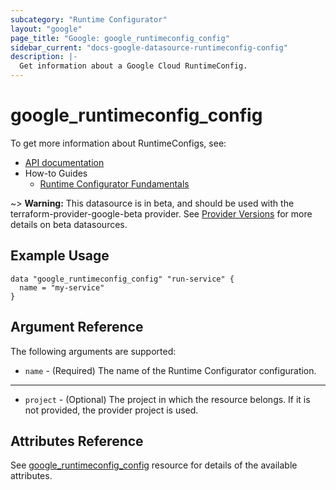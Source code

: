 ```yaml
---
subcategory: "Runtime Configurator"
layout: "google"
page_title: "Google: google_runtimeconfig_config"
sidebar_current: "docs-google-datasource-runtimeconfig-config"
description: |-
  Get information about a Google Cloud RuntimeConfig.
---
```


# google\_runtimeconfig\_config

To get more information about RuntimeConfigs, see:

* [API documentation](https://cloud.google.com/deployment-manager/runtime-configurator/reference/rest/v1beta1/projects.configs)
* How-to Guides
    * [Runtime Configurator Fundamentals](https://cloud.google.com/deployment-manager/runtime-configurator/)

~> **Warning:** This datasource is in beta, and should be used with the terraform-provider-google-beta provider.
See [Provider Versions](https://terraform.io/docs/providers/google/guides/provider_versions.html) for more details on beta datasources.

## Example Usage

```hcl
data "google_runtimeconfig_config" "run-service" {
  name = "my-service"
}
```

## Argument Reference

The following arguments are supported:

* `name` - (Required) The name of the Runtime Configurator configuration.

- - -

* `project` - (Optional) The project in which the resource belongs. If it
    is not provided, the provider project is used.

## Attributes Reference

See [google_runtimeconfig_config](https://www.terraform.io/docs/providers/google/r/runtimeconfig_config.html#argument-reference) resource for details of the available attributes.
